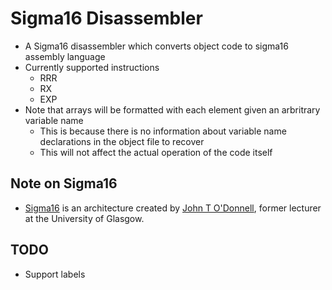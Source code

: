 # Sigma16 Disassembler

- A Sigma16 disassembler which converts object code to sigma16 assembly language
- Currently supported instructions
  - RRR
  - RX
  - EXP
- Note that arrays will be formatted with each element given an arbritrary variable name
  - This is because there is no information about variable name declarations in the object file to recover
  - This will not affect the actual operation of the code itself

## Note on Sigma16

- [Sigma16](https://github.com/jtod/Sigma16) is an architecture created by [John T O'Donnell](https://github.com/jtod), former lecturer at the University of Glasgow.

## TODO

- Support labels
